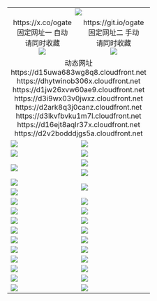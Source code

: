 ﻿<table>
  <tr><td colspan=2 align=center><img src="https://d2v2bodddjgs5a.cloudfront.net/Up/oGate.jpg" /></td></tr>
  <tr>
    <td align=center>https://x.co/ogate<br>固定网址一 自动<br>请同时收藏<br><img src="https://d2v2bodddjgs5a.cloudfront.net/Up/0WMGD1.png" /></td>
    <td align=center>https://git.io/ogate<br>固定网址二 手动<br>请同时收藏<br><img src="https://d2v2bodddjgs5a.cloudfront.net/Up/0WMGD2.png" /></td>
  </tr>
  <tr><td colspan=2 align=center>动态网址
<br>https://d15uwa683wg8q8.cloudfront.net
<br>https://dhytwinob306x.cloudfront.net
<br>https://d1jw26xvw60ae9.cloudfront.net
<br>https://d3i9wx03v0jwxz.cloudfront.net
<br>https://d2ark8q3j0canz.cloudfront.net
<br>https://d3lkvfbvku1m7l.cloudfront.net
<br>https://d16ejt8aqlr37x.cloudfront.net
<br>https://d2v2bodddjgs5a.cloudfront.net
    </td>
  </tr>
  <tr>
    <td><a href="https://d2v2bodddjgs5a.cloudfront.net/oNote.aspx?id=oGate&from=github" target="_blank"><img src="https://d2v2bodddjgs5a.cloudfront.net/Up/0WCYQ.jpg" /></a></td>
    <td><a href="https://d2v2bodddjgs5a.cloudfront.net/oNote.aspx?id=oNote&from=github" target="_blank"><img src="https://d2v2bodddjgs5a.cloudfront.net/Up/0WZBM0.jpg" /></a></td>
  </tr>
  <tr>
    <td><a href="https://d2v2bodddjgs5a.cloudfront.net/ogDY.aspx?from=github" target="_blank"><img src="https://d2v2bodddjgs5a.cloudfront.net/Up/DY.jpg"/></a></td>
    <td><a href="https://d2v2bodddjgs5a.cloudfront.net/ogST.aspx?from=github" target="_blank"><img src="https://d2v2bodddjgs5a.cloudfront.net/Up/ST.jpg"/></a></td>
  </tr>
  <tr>
    <td rowspan=2><a href="https://d2v2bodddjgs5a.cloudfront.net/ogUP.aspx?name=WJ.mp4&from=github" target="_blank"><img src="https://d2v2bodddjgs5a.cloudfront.net/Up/WJ.jpg" /></a></td>
    <td><a href="https://d2v2bodddjgs5a.cloudfront.net/ogUP.aspx?name=DKC.mp4&count=17&from=github" target="_blank"><img src="https://d2v2bodddjgs5a.cloudfront.net/Up/DKC.jpg" /></a></td> 
  </tr>
  <tr>
    <td><a href="https://d2v2bodddjgs5a.cloudfront.net/ogUP.aspx?name=LRWS.mp4&count=6B:13,5A:10,5B:35,4A:14,4B:19,3A:10,3B:26,2A:16,2B:21,1A:23,1B:29&from=github" target="_blank"><img src="https://d2v2bodddjgs5a.cloudfront.net/Up/LRWS.jpg" /></a></td>
  </tr>
  <tr>
    <td><a href="https://d2v2bodddjgs5a.cloudfront.net/ogUP.aspx?name=JQR.mp4&count=2&from=github" target="_blank"><img src="https://d2v2bodddjgs5a.cloudfront.net/Up/JQR.jpg" /></a></td>   
    <td rowspan=2><a href="https://d2v2bodddjgs5a.cloudfront.net/ogUP.aspx?name=JP.mp4&count=9&from=github" target="_blank"><img src="https://d2v2bodddjgs5a.cloudfront.net/Up/JP.jpg" /></td>
  </tr>
  <tr>
    <td><a href="https://d2v2bodddjgs5a.cloudfront.net/ogUP.aspx?name=ZSJ.mp4&count=16&from=github" target="_blank"><img src="https://d2v2bodddjgs5a.cloudfront.net/Up/ZSJ.jpg" /></a></td>
  </tr>
  <tr>
    <td><a href="https://d2v2bodddjgs5a.cloudfront.net/ogUP.aspx?name=SSZJ.mp4&count=7&current=2&from=github" target="_blank"><img src="https://d2v2bodddjgs5a.cloudfront.net/Up/SSZJ.jpg" /></a></td>
    <td><a href="https://d2v2bodddjgs5a.cloudfront.net/ogUP.aspx?name=WH.mp4&from=github" target="_blank"><img src="https://d2v2bodddjgs5a.cloudfront.net/Up/WH.jpg" /></a></td>
  </tr>
  <tr>
    <td><a href="https://d2v2bodddjgs5a.cloudfront.net/ogUP.aspx?name=DWHM.mp4&from=github" target="_blank"><img src="https://d2v2bodddjgs5a.cloudfront.net/Up/DWHM.jpg" /></a></td>
    <td><a href="https://d2v2bodddjgs5a.cloudfront.net/ogUP.aspx?name=XTFY.mp4&count=24&from=github" target="_blank"><img src="https://d2v2bodddjgs5a.cloudfront.net/Up/XTFY.jpg" /></a></td>
  </tr>
  <tr>
    <td><a href="https://d2v2bodddjgs5a.cloudfront.net/ogUP.aspx?name=4SQQ.mp4&count=06:4,05:20&current=06:4&from=github" target="_blank"><img src="https://d2v2bodddjgs5a.cloudfront.net/Up/4SQQ0.jpg" /></a></td>
    <td><a href="https://d2v2bodddjgs5a.cloudfront.net/ogUP.aspx?name=4SHQ.mp4&count=06:3,05:29&current=06:3&from=github" target="_blank"><img src="https://d2v2bodddjgs5a.cloudfront.net/Up/4SHQ0.jpg" /></a></td>
  </tr>
  <tr>
    <td><a href="https://d2v2bodddjgs5a.cloudfront.net/ogUP.aspx?name=4SZG.mp4&count=06:2,05:22,04:22&current=06:1&from=github" target="_blank"><img src="https://d2v2bodddjgs5a.cloudfront.net/Up/4SZG0.jpg" /></a></td>
    <td><a href="https://d2v2bodddjgs5a.cloudfront.net/ogUP.aspx?name=4SDJ.mp4&count=06:2,05:48,04:52&current=06:1&from=github" target="_blank"><img src="https://d2v2bodddjgs5a.cloudfront.net/Up/4SDJ0.jpg" /></a></td>
  </tr>
  <tr>
    <td><a href="https://d2v2bodddjgs5a.cloudfront.net/onUP.aspx?name=https://d26kc58gv3amyq.cloudfront.net/605&from=github" target="_blank"><img src="https://d2v2bodddjgs5a.cloudfront.net/Up/0DTW.jpg"/></a></td>
    <td><a href="https://d2v2bodddjgs5a.cloudfront.net/onUP.aspx?name=https://d2tyo2h9ydw5hf.cloudfront.net/acenter/&from=github" target="_blank"><img src="https://d2v2bodddjgs5a.cloudfront.net/Up/0TDW.jpg" /></a></td>
  </tr>
  <tr>
    <td><a href="https://d2v2bodddjgs5a.cloudfront.net/onUP.aspx?name=https://d2r8g7swm7yriq.cloudfront.net/gb/nsc413.htm&from=github" target="_blank"><img src="https://d2v2bodddjgs5a.cloudfront.net/Up/0DJY.jpg" /></a></td>
    <td><a href="https://d2v2bodddjgs5a.cloudfront.net/onUP.aspx?name=https://dgyo0jey7vwa5.cloudfront.net/xtr/gb/prog204.html&from=github" target="_blank"><img src="https://d2v2bodddjgs5a.cloudfront.net/Up/0XTR.jpg" /></a></td>
  </tr>
  <tr>
    <td><a href="https://d2v2bodddjgs5a.cloudfront.net/onUP.aspx?name=https://d1o6sqws00r7ay.cloudfront.net&from=github" target="_blank"><img src="https://d2v2bodddjgs5a.cloudfront.net/Up/0MHW.jpg" /></a></td>
    <td><a href="https://d2v2bodddjgs5a.cloudfront.net/onUP.aspx?name=https://d38z1xzg5vtneh.cloudfront.net&from=github" target="_blank"><img src="https://d2v2bodddjgs5a.cloudfront.net/Up/0ZJW.jpg" /></a></td>
  </tr>
  <tr>
    <td><a href="https://d2v2bodddjgs5a.cloudfront.net/ogUP.aspx?name=FG.zip&from=github" target="_blank"><img src="https://d2v2bodddjgs5a.cloudfront.net/Up/FG.jpg" /></a></td>
    <td><a href="https://d2v2bodddjgs5a.cloudfront.net/ogUP.aspx?name=FGA.apk&from=github" target="_blank"><img src="https://d2v2bodddjgs5a.cloudfront.net/Up/FGA.jpg" /></a></td>
  </tr>
  <tr>
    <td><a href="https://d2v2bodddjgs5a.cloudfront.net/ogUP.aspx?name=U.zip&from=github" target="_blank"><img src="https://d2v2bodddjgs5a.cloudfront.net/Up/U.jpg" /></a></td>
    <td><a href="https://d2v2bodddjgs5a.cloudfront.net/ogUP.aspx?name=UA.apk&from=github" target="_blank"><img src="https://d2v2bodddjgs5a.cloudfront.net/Up/UA.jpg" /></a></td>
  </tr>
  <tr>
    <td><a href="https://d2v2bodddjgs5a.cloudfront.net/ogUP.aspx?name=0iPPOTV.zip&from=github" target="_blank"><img src="https://d2v2bodddjgs5a.cloudfront.net/Up/0iPPOTV.jpg" /></a></td>
    <td><a href="https://d2v2bodddjgs5a.cloudfront.net/ogUP.aspx?name=0iNTD.apk&from=github" target="_blank"><img src="https://d2v2bodddjgs5a.cloudfront.net/Up/0iNTD.jpg" /></a></td>
  </tr>
</table>

